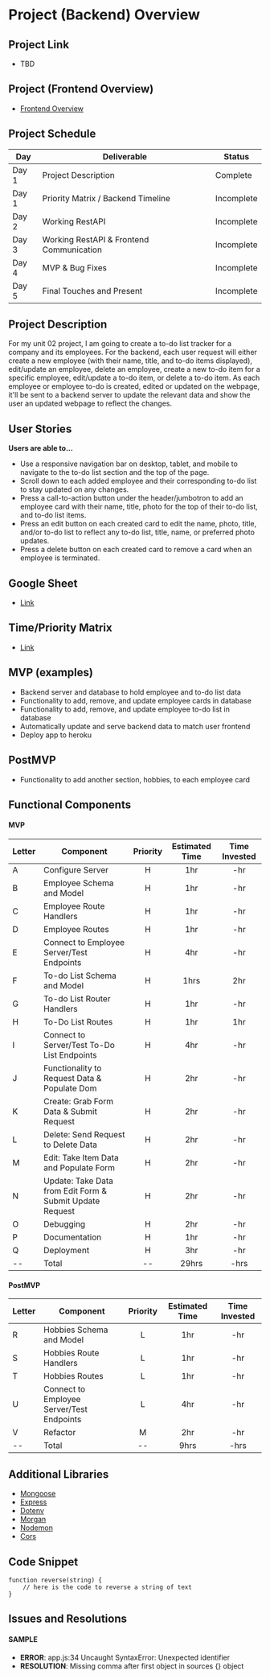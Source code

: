 # Project (Backend) Overview

## Project Link
- TBD

## Project (Frontend Overview)
- [Frontend Overview](https://github.com/jordanchude/to-do-list-frontend/blob/master/planning/README.md)

## Project Schedule

|  Day | Deliverable | Status
|---|---| ---|
|Day 1| Project Description | Complete
|Day 1| Priority Matrix / Backend Timeline | Incomplete
|Day 2| Working RestAPI | Incomplete
|Day 3| Working RestAPI & Frontend Communication | Incomplete
|Day 4| MVP & Bug Fixes | Incomplete
|Day 5| Final Touches and Present | Incomplete

## Project Description

For my unit 02 project, I am going to create a to-do list tracker for a company and its employees. For the backend, each user request will either create a new employee (with their name, title, and to-do items displayed), edit/update an employee, delete an employee, create a new to-do item for a specific employee, edit/update a to-do item, or delete a to-do item. As each employee or employee to-do is created, edited or updated on the webpage, it'll be sent to a backend server to update the relevant data and show the user an updated webpage to reflect the changes.

## User Stories
**Users are able to...**
- Use a responsive navigation bar on desktop, tablet, and mobile to navigate to the to-do list section and the top of the page.
- Scroll down to each added employee and their corresponding to-do list to stay updated on any changes.
- Press a call-to-action button under the header/jumbotron to add an employee card with their name, title, photo for the top of their to-do list, and to-do list items.
- Press an edit button on each created card to edit the name, photo, title, and/or to-do list to reflect any to-do list, title, name, or preferred photo updates.
- Press a delete button on each created card to remove a card when an employee is terminated.

## Google Sheet

- [Link](https://docs.google.com/spreadsheets/d/1DRhpnHYU-LVnRYKSALXm_xbMCZ3FsTs6Zl-VJ1MU49E/edit?usp=sharing)

## Time/Priority Matrix
- [Link](https://res.cloudinary.com/dpjdvsigb/image/upload/v1596221477/project-2-assets/backend-time-priority-matrix_pvi4e0.jpg)

## MVP (examples)
- Backend server and database to hold employee and to-do list data
- Functionality to add, remove, and update employee cards in database
- Functionality to add, remove, and update employee to-do list in database
- Automatically update and serve backend data to match user frontend
- Deploy app to heroku

## PostMVP 
- Functionality to add another section, hobbies, to each employee card

## Functional Components

#### MVP
|Letter | Component | Priority | Estimated Time | Time Invested |
| --- | --- | :---: |  :---: | :---: |
| A | Configure Server | H | 1hr | -hr |
| B | Employee Schema and Model | H | 1hr | -hr|
| C | Employee Route Handlers | H | 1hr | -hr |
| D | Employee Routes | H | 1hr| -hr |
| E | Connect to Employee Server/Test Endpoints | H | 4hr | -hr |
| F | To-do List Schema and Model | H | 1hrs| 2hr |
| G | To-do List Router Handlers | H | 1hr | -hr |
| H | To-Do List Routes | H | 1hr | 1hr |
| I | Connect to Server/Test To-Do List Endpoints | H | 4hr | -hr |
| J | Functionality to Request Data & Populate Dom | H | 2hr | -hr |
| K | Create: Grab Form Data & Submit Request | H | 2hr | -hr |
| L | Delete: Send Request to Delete Data | H | 2hr | -hr |
| M | Edit: Take Item Data and Populate Form | H | 2hr | -hr |
| N | Update: Take Data from Edit Form & Submit Update Request | H | 2hr | -hr |
| O | Debugging | H | 2hr | -hr |
| P | Documentation | H | 1hr | -hr |
| Q | Deployment | H | 3hr | -hr |
| -- | Total | -- | 29hrs| -hrs |

#### PostMVP
|Letter | Component | Priority | Estimated Time | Time Invested |
| --- | --- | :---: |  :---: | :---: |
| R | Hobbies Schema and Model | L | 1hr | -hr|
| S | Hobbies Route Handlers | L | 1hr | -hr |
| T | Hobbies Routes | L | 1hr| -hr |
| U | Connect to Employee Server/Test Endpoints | L | 4hr | -hr |
| V | Refactor | M | 2hr | -hr |
| -- | Total | -- | 9hrs | -hrs |

## Additional Libraries
 - [Mongoose](https://mongoosejs.com/)
 - [Express](http://expressjs.com/)
 - [Dotenv](https://www.npmjs.com/package/dotenv)
 - [Morgan](https://www.npmjs.com/package/morgan)
 - [Nodemon](https://nodemon.io/#:~:text=Nodemon%20is%20a%20utility%20that,restart%20when%20your%20code%20changes.)
 - [Cors](https://www.npmjs.com/package/cors)

## Code Snippet

```
function reverse(string) {
	// here is the code to reverse a string of text
}
```

## Issues and Resolutions

#### SAMPLE
- **ERROR**: app.js:34 Uncaught SyntaxError: Unexpected identifier                       
- **RESOLUTION**: Missing comma after first object in sources {} object
